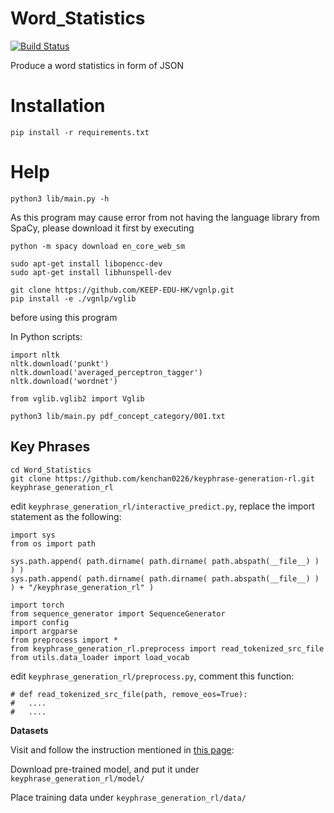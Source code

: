 # Word_Statistics
[![Build Status](https://api.travis-ci.com/FlyingTwigs/Word_Statistics.svg?branch=master)](https://travis-ci.com/github/FlyingTwigs/Word_Statistics)

Produce a word statistics in form of JSON

# Installation

```pip install -r requirements.txt```

# Help

```
python3 lib/main.py -h
```

As this program may cause error from not having the language library from SpaCy, please download it first by executing
``` 
python -m spacy download en_core_web_sm

sudo apt-get install libopencc-dev
sudo apt-get install libhunspell-dev

git clone https://github.com/KEEP-EDU-HK/vgnlp.git
pip install -e ./vgnlp/vglib
```
before using this program


In Python scripts:

```
import nltk
nltk.download('punkt')
nltk.download('averaged_perceptron_tagger')
nltk.download('wordnet')

from vglib.vglib2 import Vglib
```

```
python3 lib/main.py pdf_concept_category/001.txt
```

## Key Phrases

```
cd Word_Statistics
git clone https://github.com/kenchan0226/keyphrase-generation-rl.git keyphrase_generation_rl
```

edit `keyphrase_generation_rl/interactive_predict.py`, replace the import statement as the following:

```
import sys
from os import path

sys.path.append( path.dirname( path.dirname( path.abspath(__file__) ) ) )
sys.path.append( path.dirname( path.dirname( path.abspath(__file__) ) ) + "/keyphrase_generation_rl" )

import torch
from sequence_generator import SequenceGenerator
import config
import argparse
from preprocess import *
from keyphrase_generation_rl.preprocess import read_tokenized_src_file
from utils.data_loader import load_vocab
```

edit `keyphrase_generation_rl/preprocess.py`, comment this function:

```
# def read_tokenized_src_file(path, remove_eos=True):
#   ....
#   ....
```

**Datasets**

Visit and follow the instruction mentioned in [this page](https://github.com/kenchan0226/keyphrase-generation-rl#dataset):

Download pre-trained model, and put it under `keyphrase_generation_rl/model/`

Place training data under `keyphrase_generation_rl/data/`

